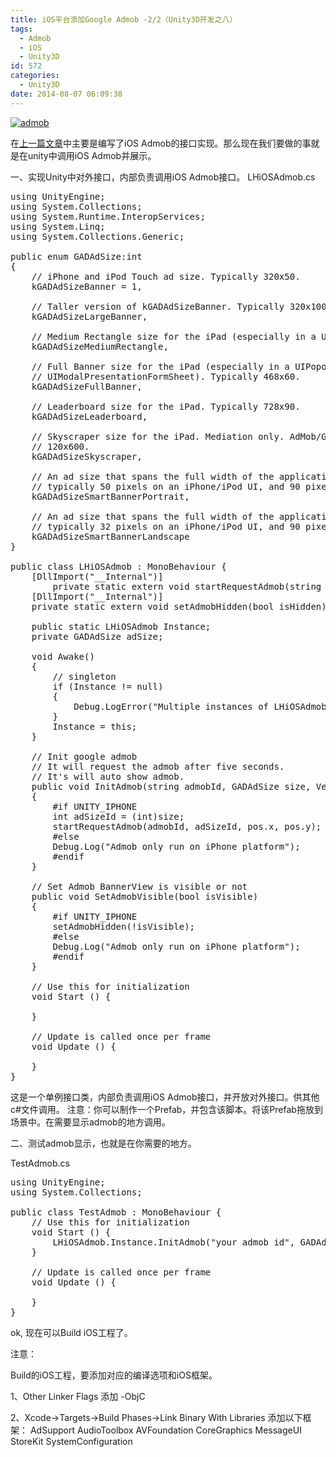 ```yaml
---
title: iOS平台添加Google Admob -2/2（Unity3D开发之八）
tags:
  - Admob
  - iOS
  - Unity3D
id: 572
categories:
  - Unity3D
date: 2014-08-07 06:09:38
---
```


[![admob](http://www.cocos2dev.com/wp-content/uploads/2014/08/admob.png)](http://www.cocos2dev.com/wp-content/uploads/2014/08/admob.png)

在[上一篇文章](http://www.cocos2dev.com/?p=567)中主要是编写了iOS Admob的接口实现。那么现在我们要做的事就是在unity中调用iOS Admob并展示。

一、实现Unity中对外接口，内部负责调用iOS Admob接口。
LHiOSAdmob.cs

<pre class="lang:default decode:true " >using UnityEngine;
using System.Collections;
using System.Runtime.InteropServices;
using System.Linq;
using System.Collections.Generic;

public enum GADAdSize:int
{
	// iPhone and iPod Touch ad size. Typically 320x50.
	kGADAdSizeBanner = 1,

	// Taller version of kGADAdSizeBanner. Typically 320x100.
	kGADAdSizeLargeBanner,

	// Medium Rectangle size for the iPad (especially in a UISplitView's left pane). Typically 300x250.
	kGADAdSizeMediumRectangle,

	// Full Banner size for the iPad (especially in a UIPopoverController or in
	// UIModalPresentationFormSheet). Typically 468x60.
	kGADAdSizeFullBanner,

	// Leaderboard size for the iPad. Typically 728x90.
	kGADAdSizeLeaderboard,

	// Skyscraper size for the iPad. Mediation only. AdMob/Google does not offer this size. Typically
	// 120x600.
	kGADAdSizeSkyscraper,

	// An ad size that spans the full width of the application in portrait orientation. The height is
	// typically 50 pixels on an iPhone/iPod UI, and 90 pixels tall on an iPad UI.
	kGADAdSizeSmartBannerPortrait,

	// An ad size that spans the full width of the application in landscape orientation. The height is
	// typically 32 pixels on an iPhone/iPod UI, and 90 pixels tall on an iPad UI.
	kGADAdSizeSmartBannerLandscape
}

public class LHiOSAdmob : MonoBehaviour {
	[DllImport("__Internal")]
		private static extern void startRequestAdmob(string admobId, int adSizeId, float pixelX, float pixelY);
	[DllImport("__Internal")]
	private static extern void setAdmobHidden(bool isHidden);

	public static LHiOSAdmob Instance;
	private GADAdSize adSize;

	void Awake()
	{
		// singleton
		if (Instance != null)
		{
			Debug.LogError("Multiple instances of LHiOSAdmob");
		}
		Instance = this;
	}

	// Init google admob
	// It will request the admob after five seconds.
	// It's will auto show admob.
	public void InitAdmob(string admobId, GADAdSize size, Vector2 pos)
	{
		#if UNITY_IPHONE
		int adSizeId = (int)size;
		startRequestAdmob(admobId, adSizeId, pos.x, pos.y);
		#else
		Debug.Log("Admob only run on iPhone platform");
		#endif
	}

	// Set Admob BannerView is visible or not
	public void SetAdmobVisible(bool isVisible)
	{
		#if UNITY_IPHONE
		setAdmobHidden(!isVisible);
		#else
		Debug.Log("Admob only run on iPhone platform");
		#endif
	}

	// Use this for initialization
	void Start () {

	}

	// Update is called once per frame
	void Update () {

	}
}
</pre> 

这是一个单例接口类，内部负责调用iOS Admob接口，并开放对外接口。供其他c#文件调用。
注意：你可以制作一个Prefab，并包含该脚本。将该Prefab拖放到场景中。在需要显示admob的地方调用。

二、测试admob显示，也就是在你需要的地方。

TestAdmob.cs

<pre class="lang:default decode:true " >using UnityEngine;
using System.Collections;

public class TestAdmob : MonoBehaviour {
	// Use this for initialization
	void Start () {
		LHiOSAdmob.Instance.InitAdmob("your admob id", GADAdSize.kGADAdSizeSmartBannerLandscape, new Vector2(0, 150));
	}

	// Update is called once per frame
	void Update () {

	}
}
</pre> 

ok, 现在可以Build iOS工程了。

注意：

Build的iOS工程，要添加对应的编译选项和iOS框架。

1、Other Linker Flags 添加 -ObjC

2、Xcode->Targets->Build Phases->Link Binary With Libraries 添加以下框架：
AdSupport
AudioToolbox
AVFoundation
CoreGraphics
MessageUI
StoreKit
SystemConfiguration